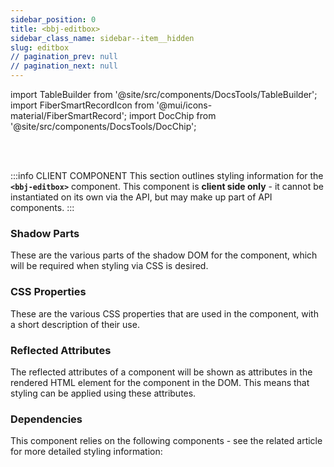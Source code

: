 ```yaml
---
sidebar_position: 0
title: <bbj-editbox>
sidebar_class_name: sidebar--item__hidden
slug: editbox
// pagination_prev: null
// pagination_next: null
---
```


import TableBuilder from '@site/src/components/DocsTools/TableBuilder';
import FiberSmartRecordIcon from '@mui/icons-material/FiberSmartRecord';
import DocChip from '@site/src/components/DocsTools/DocChip';

<DocChip tooltipText="This component will render with a shadow DOM, an API built into the browser that facilitates encapsulation." label="Shadow" target="_blank" clickable={false} iconName='shadow' />

<br />
<br />

:::info CLIENT COMPONENT
This section outlines styling information for the **`<bbj-editbox>`** component. This component is **client side only** - it cannot be instantiated on its own via the API, but may make up part of API components.
:::

### Shadow Parts
These are the various parts of the shadow DOM for the component, which will be required when styling via CSS is desired.
<TableBuilder tag='bbj-editbox' table="parts"/>

### CSS Properties

  These are the various CSS properties that are used in the component, with a short description of their use.
  
  <TableBuilder tag='bbj-editbox' table="properties"/>

### Reflected Attributes

  The reflected attributes of a component will be shown as attributes in the rendered HTML element for the component in the DOM. This means that styling can be applied using these attributes.
  
  <TableBuilder tag='bbj-editbox' table="reflects"/>

### Dependencies

  This component relies on the following components - see the related article for more detailed styling information:
  
  <TableBuilder tag='bbj-editbox' table="dependencies"/>
